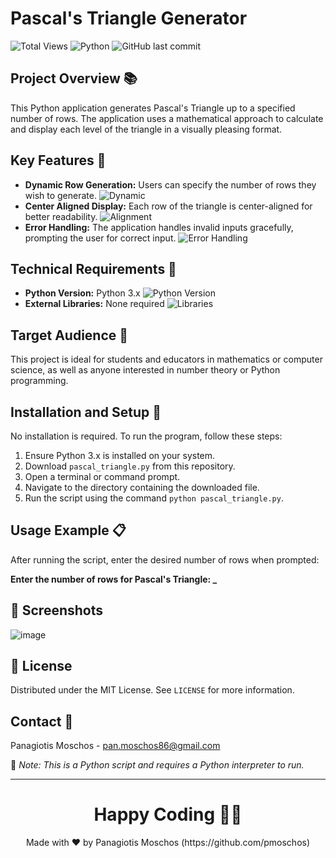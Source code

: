# Pascal's Triangle Generator 

![Total Views](https://views.whatilearened.today/views/github/pmoschos/pmoschos.svg) ![Python](https://img.shields.io/badge/python-v3.7+-blue.svg) ![GitHub last commit](https://img.shields.io/github/last-commit/google/skia.svg) 

## Project Overview 📚
This Python application generates Pascal's Triangle up to a specified number of rows. The application uses a mathematical approach to calculate and display each level of the triangle in a visually pleasing format.

## Key Features 🌟
- **Dynamic Row Generation:** Users can specify the number of rows they wish to generate. ![Dynamic](https://img.shields.io/badge/dynamic-row%20generation-brightgreen)
- **Center Aligned Display:** Each row of the triangle is center-aligned for better readability. ![Alignment](https://img.shields.io/badge/alignment-center-brightgreen)
- **Error Handling:** The application handles invalid inputs gracefully, prompting the user for correct input. ![Error Handling](https://img.shields.io/badge/error-handling-red)

## Technical Requirements 🔧
- **Python Version:** Python 3.x ![Python Version](https://img.shields.io/badge/python-3.x-blue.svg)
- **External Libraries:** None required ![Libraries](https://img.shields.io/badge/libraries-none-important)

## Target Audience 🎯
This project is ideal for students and educators in mathematics or computer science, as well as anyone interested in number theory or Python programming.

## Installation and Setup 🚀
No installation is required. To run the program, follow these steps:
1. Ensure Python 3.x is installed on your system.
2. Download `pascal_triangle.py` from this repository.
3. Open a terminal or command prompt.
4. Navigate to the directory containing the downloaded file.
5. Run the script using the command `python pascal_triangle.py`.

## Usage Example 📋
After running the script, enter the desired number of rows when prompted:

**Enter the number of rows for Pascal's Triangle: _**

## 📸 Screenshots
![image](https://github.com/pmoschos/pmoschos/assets/133533759/6bb57c8b-7289-4ac1-b177-43cea5cc9b21)

## 📜 License
Distributed under the MIT License. See `LICENSE` for more information.

## Contact 📧
Panagiotis Moschos - pan.moschos86@gmail.com

🔗 *Note: This is a Python script and requires a Python interpreter to run.*

---
<h1 align=center>Happy Coding 👨‍💻 </h1>

<p align="center">
  Made with ❤️ by Panagiotis Moschos (https://github.com/pmoschos)
</p>

